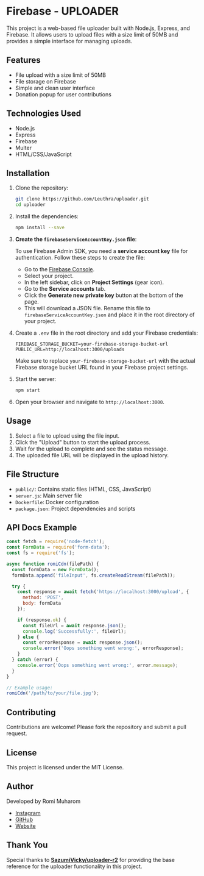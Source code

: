 # Firebase - UPLOADER

This project is a web-based file uploader built with Node.js, Express, and Firebase. It allows users to upload files with a size limit of 50MB and provides a simple interface for managing uploads.

## Features

- File upload with a size limit of 50MB
- File storage on Firebase
- Simple and clean user interface
- Donation popup for user contributions

## Technologies Used

- Node.js
- Express
- Firebase
- Multer
- HTML/CSS/JavaScript

## Installation

1. Clone the repository:
    ```sh
    git clone https://github.com/Leuthra/uploader.git
    cd uploader
    ```

2. Install the dependencies:
    ```sh
    npm install --save
    ```

3. **Create the `firebaseServiceAccountKey.json` file**:

    To use Firebase Admin SDK, you need a **service account key** file for authentication. Follow these steps to create the file:

    - Go to the [Firebase Console](https://console.firebase.google.com/).
    - Select your project.
    - In the left sidebar, click on **Project Settings** (gear icon).
    - Go to the **Service accounts** tab.
    - Click the **Generate new private key** button at the bottom of the page.
    - This will download a JSON file. Rename this file to `firebaseServiceAccountKey.json` and place it in the root directory of your project.

4. Create a `.env` file in the root directory and add your Firebase credentials:
    ```env
    FIREBASE_STORAGE_BUCKET=your-firebase-storage-bucket-url
    PUBLIC_URL=http://localhost:3000/uploads
    ```

    Make sure to replace `your-firebase-storage-bucket-url` with the actual Firebase storage bucket URL found in your Firebase project settings.

5. Start the server:
    ```sh
    npm start
    ```

6. Open your browser and navigate to `http://localhost:3000`.

## Usage

1. Select a file to upload using the file input.
2. Click the "Upload" button to start the upload process.
3. Wait for the upload to complete and see the status message.
4. The uploaded file URL will be displayed in the upload history.

## File Structure

- `public/`: Contains static files (HTML, CSS, JavaScript)
- `server.js`: Main server file
- `Dockerfile`: Docker configuration
- `package.json`: Project dependencies and scripts

## API Docs Example

```js
const fetch = require('node-fetch');
const FormData = require('form-data');
const fs = require('fs');

async function romiCdn(filePath) {
  const formData = new FormData();
  formData.append('fileInput', fs.createReadStream(filePath));

  try {
    const response = await fetch('https://localhost:3000/upload', {
      method: 'POST',
      body: formData
    });

    if (response.ok) {
      const fileUrl = await response.json();
      console.log('Successfully:', fileUrl);
    } else {
      const errorResponse = await response.json();
      console.error('Oops something went wrong:', errorResponse);
    }
  } catch (error) {
    console.error('Oops something went wrong:', error.message);
  }
}

// Example usage:
romiCdn('/path/to/your/file.jpg');
```

## Contributing

Contributions are welcome! Please fork the repository and submit a pull request.

## License

This project is licensed under the MIT License.

## Author

Developed by Romi Muharom

- [Instagram](https://www.instagram.com/romi_muh05)
- [GitHub](https://github.com/Leuthra)
- [Website](https://romidev.tech)

## Thank You

Special thanks to **[SazumiVicky/uploader-r2](https://github.com/SazumiVicky/uploader-r2/)** for providing the base reference for the uploader functionality in this project.